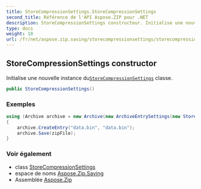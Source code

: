 ```yaml
---
title: StoreCompressionSettings.StoreCompressionSettings
second_title: Référence de l'API Aspose.ZIP pour .NET
description: StoreCompressionSettings constructeur. Initialise une nouvelle instance duStoreCompressionSettings classe.
type: docs
weight: 10
url: /fr/net/aspose.zip.saving/storecompressionsettings/storecompressionsettings/
---
```

## StoreCompressionSettings constructor

Initialise une nouvelle instance du[`StoreCompressionSettings`](../) classe.

```csharp
public StoreCompressionSettings()
```

### Exemples

```csharp
using (Archive archive = new Archive(new ArchiveEntrySettings(new StoreCompressionSettings())))
{
    archive.CreateEntry("data.bin", "data.bin");                   
    archive.Save(zipFile);
}
```

### Voir également

* class [StoreCompressionSettings](../)
* espace de noms [Aspose.Zip.Saving](../../storecompressionsettings/)
* Assemblée [Aspose.Zip](../../../)


